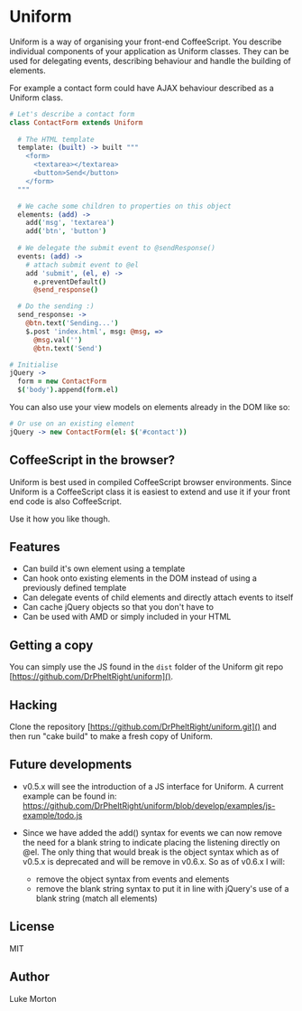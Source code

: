 # Uniform

Uniform is a way of organising your front-end CoffeeScript.
You describe individual components of your application as
Uniform classes. They can be used for delegating events,
describing behaviour and handle the building of elements.

For example a contact form could have AJAX behaviour described
as a Uniform class.

``` coffeescript
# Let's describe a contact form
class ContactForm extends Uniform
    
  # The HTML template
  template: (built) -> built """
    <form>
      <textarea></textarea>
      <button>Send</button>
    </form>
  """

  # We cache some children to properties on this object
  elements: (add) ->
    add('msg', 'textarea')
    add('btn', 'button')
  
  # We delegate the submit event to @sendResponse()
  events: (add) ->
    # attach submit event to @el
    add 'submit', (el, e) ->
      e.preventDefault()
      @send_response()

  # Do the sending :)
  send_response: ->
    @btn.text('Sending...')
    $.post 'index.html', msg: @msg, =>
      @msg.val('')
      @btn.text('Send')

# Initialise
jQuery ->
  form = new ContactForm
  $('body').append(form.el)
```

You can also use your view models on elements already in
the DOM like so:

``` coffeescript
# Or use on an existing element
jQuery -> new ContactForm(el: $('#contact'))
```

## CoffeeScript in the browser?

Uniform is best used in compiled CoffeeScript browser
environments. Since Uniform is a CoffeeScript class it is
easiest to extend and use it if your front end code is also
CoffeeScript.

Use it how you like though.

## Features

 - Can build it's own element using a template
 - Can hook onto existing elements in the DOM instead of using
   a previously defined template
 - Can delegate events of child elements and directly attach
   events to itself
 - Can cache jQuery objects so that you don't have to
 - Can be used with AMD or simply included in your HTML

## Getting a copy

You can simply use the JS found in the `dist` folder of the
Uniform git repo [https://github.com/DrPheltRight/uniform]().

## Hacking

Clone the repository [https://github.com/DrPheltRight/uniform.git]()
and then run "cake build" to make a fresh copy of Uniform.

## Future developments

 - v0.5.x will see the introduction of a JS interface for
   Uniform. A current example can be found in:
   https://github.com/DrPheltRight/uniform/blob/develop/examples/js-example/todo.js

 - Since we have added the add() syntax for events we can now
   remove the need for a blank string to indicate placing the
   listening directly on @el. The only thing that would break
   is the object syntax which as of v0.5.x is deprecated and
   will be remove in v0.6.x. So as of v0.6.x I will:
    - remove the object syntax from events and elements
    - remove the blank string syntax to put it in line with
      jQuery's use of a blank string (match all elements)

## License

MIT

## Author

Luke Morton
